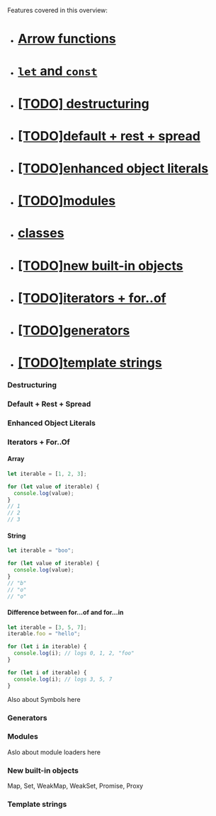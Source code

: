 Features covered in this overview:
- # [Arrow functions](arrows/arrow_func.md)
- # [`let` and `const`](let_const/let_and_const.md)
- # [[TODO] destructuring](#destructuring)
- # [[TODO]default + rest + spread](#default--rest--spread)
- # [[TODO]enhanced object literals](#enhanced-object-literals)
- # [[TODO]modules](#modules)
- # [classes](classes/classes.md)
- # [[TODO]new built-in objects](#new-built-in-objects)
- # [[TODO]iterators + for..of](#iterators--forof)
- # [[TODO]generators](#generators)
- # [[TODO]template strings](#template-strings)

### Destructuring

### Default + Rest + Spread

### Enhanced Object Literals

### Iterators + For..Of

#### Array
```JavaScript
let iterable = [1, 2, 3];

for (let value of iterable) {
  console.log(value);
}
// 1
// 2
// 3
```

#### String
```JavaScript
let iterable = "boo";

for (let value of iterable) {
  console.log(value);
}
// "b"
// "o"
// "o"
```


#### Difference between for...of and for...in
```JavaScript
let iterable = [3, 5, 7];
iterable.foo = "hello";

for (let i in iterable) {
  console.log(i); // logs 0, 1, 2, "foo"
}

for (let i of iterable) {
  console.log(i); // logs 3, 5, 7
}
```
Also about Symbols here

### Generators

### Modules
Aslo about module loaders here

### New built-in objects
Map, Set, WeakMap, WeakSet, Promise, Proxy

### Template strings

